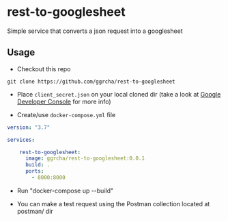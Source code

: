# rest-to-googlesheet
Simple service that converts a json request into a googlesheet

## Usage

* Checkout this repo 

```
git clone https://github.com/ggrcha/rest-to-googlesheet

```

* Place `client_secret.json` on your local cloned dir (take a look at [Google Developer Console](https://console.developers.google.com/project) for more info)

* Create/use `docker-compose.yml` file

```yml
version: "3.7"

services:

    rest-to-googlesheet:
      image: ggrcha/rest-to-googlesheet:0.0.1
      build: .
      ports:
        - 8000:8000
```
* Run "docker-compose up --build"

* You can make a test request using the Postman collection located at postman/ dir
